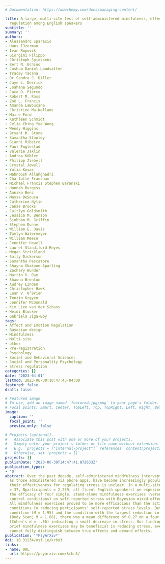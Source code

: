 ```yaml
---
# Documentation: https://wowchemy.com/docs/managing-content/

title: A large, multi-site test of self-administered mindfulness, effects on stress
  regulation among English speakers
subtitle: ''
summary: ''
authors:
- Alessandro Sparacio
- Hans IJzerman
- Ivan Ropovik
- Giorgini Filippo
- Christoph Spiessens
- Bert N. Uchino
- Joshua Daniel Landvatter
- Tracey Tacana
- Dr Sandra J. Diller
- Jaye L. Derrick
- Joahana Segundo
- Jace D. Pierce
- Robert M. Ross
- Zoë L. Francis
- Amanda LaBoucane
- Christine Ma-Kellams
- Maire Ford
- Kathleen Schmidt
- Celia Ching Yee Wong
- Wendy Higgins
- Bryant M. Stone
- Samantha Stanley
- Gianni Ribeiro
- Paul Fuglestad
- Valerie Jaklin
- Andrea Kübler
- Philipp Ziebell
- Crystal Jewell
- Yulia Kovas
- Mahnoosh Allahghadri
- Charlotte Fransham
- Michael Francis Stephen Baranski
- Hannah Burgess
- Annika Benz
- Maysa DeSousa
- Catherine Nylin
- Janae Brooks
- Caitlyn Goldsmith
- Jessica M. Benson
- Siobhán M. Griffin
- Stephen Dunne
- William E. Davis
- Tamlyn Watermeyer
- William Meese
- Jennifer Howell
- Laurel Standiford Reyes
- Megan Strickland
- Sally Dickerson
- Samantha Pescatore
- Shayna Skakoon-Sparling
- Zachary Wunder
- Martin V. Day
- Shawna Brenton
- Audrey Linden
- Christopher Hawk
- Léan V. O’Brien
- Tenzin Urgyen
- Jennifer McDonald
- Kim Lien van der Schans
- Heidi Blocker
- Gabriela Jiga-Boy
tags:
- Affect and Emotion Regulation
- Bayesian design
- Mindfulness
- Multi-site
- other
- Pre-registration
- Psychology
- Social and Behavioral Sciences
- Social and Personality Psychology
- Stress regulation
categories: []
date: '2023-04-01'
lastmod: 2023-06-30T10:47:43-04:00
featured: false
draft: false

# Featured image
# To use, add an image named `featured.jpg/png` to your page's folder.
# Focal points: Smart, Center, TopLeft, Top, TopRight, Left, Right, BottomLeft, Bottom, BottomRight.
image:
  caption: ''
  focal_point: ''
  preview_only: false

# Projects (optional).
#   Associate this post with one or more of your projects.
#   Simply enter your project's folder or file name without extension.
#   E.g. `projects = ["internal-project"]` references `content/project/deep-learning/index.md`.
#   Otherwise, set `projects = []`.
projects: []
publishDate: '2023-06-30T14:47:41.872633Z'
publication_types:
- '0'
abstract: Over the past decade, self-administered mindfulness interventions, such
  as those administered via phone apps, have become increasingly popular. However,
  their effectiveness for regulating stress is unclear. In a multi-site study (Nsites
  = 37, Nparticipants = 2,239; all fluent English speakers) we experimentally investigated
  the efficacy of four single, stand-alone mindfulness exercises (versus three active
  control conditions) on self-reported stress with Bayesian mixed-effects models.
  All mindfulness exercises proved to be more efficacious than the active control
  conditions in reducing participants' self-reported stress levels. Between the control
  condition (M = 1.95) and the condition with the largest reduction in stress levels
  (Body Scan; M = 1.68), there was a mean difference of 0.27 on a four-point scale,
  (Cohen’s d = -.56) indicating a small decrease in stress. Our findings suggest that
  brief mindfulness exercises may be beneficial in reducing stress, even though we
  cannot fully distinguish between true effects and demand effects.
publication: '*PsyArXiv*'
doi: 10.31234/osf.io/krbn3
links:
- name: URL
  url: https://psyarxiv.com/krbn3/
---
```

